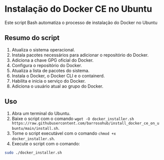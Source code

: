# Instalação do Docker CE no Ubuntu

Este script Bash automatiza o processo de instalação do Docker no Ubuntu

## Resumo do script

1. Atualiza o sistema operacional.
2. Instala pacotes necessários para adicionar o repositório do Docker.
3. Adiciona a chave GPG oficial do Docker.
4. Configura o repositório do Docker.
5. Atualiza a lista de pacotes do sistema.
6. Instala o Docker, o Docker CLI e o containerd.
7. Habilita e inicia o serviço do Docker.
8. Adiciona o usuário atual ao grupo do Docker.

## Uso

1. Abra um terminal do Ubuntu.
2. Baixe o script com o comando
`wget -O docker_installer.sh https://raw.githubusercontent.com/barrosohub/install_docker_ce_on_ubuntu/main/install.sh`.
3. Torne o script executável com o comando `chmod +x docker_installer.sh`.
4. Execute o script com o comando:

```bash
sudo ./docker_installer.sh
```
